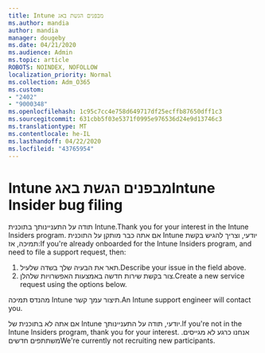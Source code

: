 ```yaml
---
title: Intune מבפנים הגשת באג
ms.author: mandia
author: mandia
manager: dougeby
ms.date: 04/21/2020
ms.audience: Admin
ms.topic: article
ROBOTS: NOINDEX, NOFOLLOW
localization_priority: Normal
ms.collection: Adm_O365
ms.custom:
- "2402"
- "9000348"
ms.openlocfilehash: 1c95c7cc4e758d649717df25ecffb87650dff1c3
ms.sourcegitcommit: 631cbb5f03e5371f0995e976536d24e9d13746c3
ms.translationtype: MT
ms.contentlocale: he-IL
ms.lasthandoff: 04/22/2020
ms.locfileid: "43765954"
---
```

# <a name="intune-insider-bug-filing"></a><span data-ttu-id="6f10a-102">Intune מבפנים הגשת באג</span><span class="sxs-lookup"><span data-stu-id="6f10a-102">Intune Insider bug filing</span></span>

<span data-ttu-id="6f10a-103">תודה על התעניינותך בתוכנית Intune.</span><span class="sxs-lookup"><span data-stu-id="6f10a-103">Thank you for your interest in the Intune Insiders program.</span></span> <span data-ttu-id="6f10a-104">אם אתה כבר מותקן על התוכנית Intune יודעי, וצריך להגיש בקשת תמיכה, אז:</span><span class="sxs-lookup"><span data-stu-id="6f10a-104">If you're already onboarded for the Intune Insiders program, and need to file a support request, then:</span></span>

1. <span data-ttu-id="6f10a-105">תאר את הבעיה שלך בשדה שלעיל.</span><span class="sxs-lookup"><span data-stu-id="6f10a-105">Describe your issue in the field above.</span></span>
2. <span data-ttu-id="6f10a-106">צור בקשת שירות חדשה באמצעות האפשרויות שלהלן.</span><span class="sxs-lookup"><span data-stu-id="6f10a-106">Create a new service request using the options below.</span></span>

<span data-ttu-id="6f10a-107">מהנדס תמיכה Intune תיצור עמך קשר.</span><span class="sxs-lookup"><span data-stu-id="6f10a-107">An Intune support engineer will contact you.</span></span>

<span data-ttu-id="6f10a-108">אם אתה לא בתוכנית של Intune יודעי, תודה על התעניינותך.</span><span class="sxs-lookup"><span data-stu-id="6f10a-108">If you're not in the Intune Insiders program, thank you for your interest.</span></span> <span data-ttu-id="6f10a-109">אנחנו כרגע לא מגייסים. משתתפים חדשים</span><span class="sxs-lookup"><span data-stu-id="6f10a-109">We're currently not recruiting new participants.</span></span>
